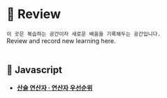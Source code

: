 # :feet: Review

`이 곳은 복습하는 공간이자 새로운 배움을 기록해두는 공간입니다.`<br>
Review and record new learning here.
<br><br>

## :feet: Javascript
- [**산술 연산자 · 연산자 우선순위**](https://github.com/soonitz/Review/blob/main/Javascript/Operators.md)
